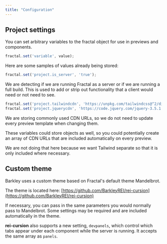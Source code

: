 ```yaml
---
title: "Configuration"
---
```


## Project settings

You can set arbitrary variables to the fractal object for use in previews and components.

```javascript
fractal.set('variable', value);
```

Here are some samples of values already being stored:

```javascript
fractal.set('project.is_server', 'true');
```

We are detecting if we are running Fractal as a server or if we are running a full build. This is used to add or strip out functionality that a client would need or not need to see.

```javascript
fractal.set('project.tailwindcdn', 'https://unpkg.com/tailwindcss@^2/dist/tailwind.min.css');
fractal.set('project.jquerycdn', 'https://code.jquery.com/jquery-3.5.1.min.js');
```

We are storing commonly used CDN URLs, so we do not need to update every preview template when changing them.

These variables could store objects as well, so you could potentially create an array of CDN URLs that are included automatically on every preview.

We are not doing that here because we want Tailwind separate so that it is only included where necessary.

## Custom theme

Barkley uses a custom theme based on Fractal's default theme Mandelbrot. 

The theme is located here: [https://github.com/BarkleyREI/rei-cursion](https://github.com/BarkleyREI/rei-cursion)

If necessary, you can pass in the same parameters you would normally pass to Mandelbrot. Some settings may be required and are included automatically in the theme.

**rei-cursion** also supports a new setting, `devpanels`, which control which tabs appear under each component while the server is running. It accepts the same array as `panels`.